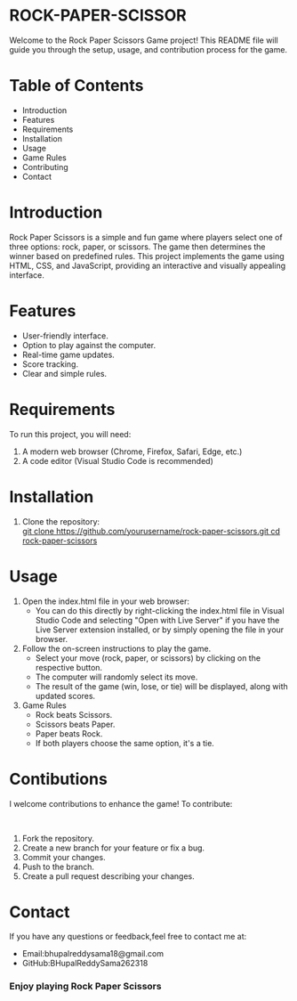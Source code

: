 # ROCK-PAPER-SCISSOR
<p>Welcome to the Rock Paper Scissors Game project! This README file will guide you through the setup, usage, and contribution process for the game.</p>
<h1>Table of Contents</h1>
<ul>
<li>Introduction</li>
<li>Features</li>
<li>Requirements</li>
<li>Installation</li>
<li>Usage</li>
<li>Game Rules</li>
<li>Contributing</li>
<li>Contact</li>
</ul>

<h1>Introduction</h1>
<p>Rock Paper Scissors is a simple and fun game where players select one of three options: rock, paper, or scissors. The game then determines the winner based on predefined rules. This project implements the game using HTML, CSS, and JavaScript, providing an interactive and visually appealing interface.</p>
<h1>Features</h1>
<ul>
<li>User-friendly interface.</li>
<li>Option to play against the computer.</li>
<li>Real-time game updates.</li>
<li>Score tracking.</li>
<li>Clear and simple rules.</li></ul>


<h1>Requirements</h1>
<p>To run this project, you will need:<p>
<ol>
<li>A modern web browser (Chrome, Firefox, Safari, Edge, etc.)</li>
<li>A code editor (Visual Studio Code is recommended)</li>
</ol>


<h1>Installation</h1>
<ol>
<li>Clone the repository:<br>
<a href="">git clone https://github.com/yourusername/rock-paper-scissors.git
cd rock-paper-scissors</a></li>
</ol>



<h1>Usage</h1>
<ol>
<li>Open the index.html file in your web browser:
<ul>
<li>You can do this directly by right-clicking the index.html file in Visual Studio Code and selecting "Open with Live Server" if you have the Live Server extension installed, or by simply opening the file in your browser.</li></ul></li>

<li>Follow the on-screen instructions to play the game.
<ul>
<li>Select your move (rock, paper, or scissors) by clicking on the respective button.</li>
<li>The computer will randomly select its move.</li>
<li>The result of the game (win, lose, or tie) will be displayed, along with updated scores.</li>
</ul>

<li>Game Rules
<ul>
<li>Rock beats Scissors.</li>
<li>Scissors beats Paper.</li>
<li>Paper beats Rock.</li>
<li>If both players choose the same option, it's a tie.</li>
</ul>
</li>
</ol>


<h1>Contibutions</h1>
<p>I welcome contributions to enhance the game! To contribute:</p><br><ol>
<li>Fork the repository.</li>
<li>Create a new branch for your feature or fix a bug.</li>
<li>Commit your changes.</li>
<li>Push to the branch.</li>
<li>Create a pull request describing your changes.</li>
</ol>


<h1>Contact</h1>
<p>If you have any questions or feedback,feel free to contact me at:</p>
<ul>
<li>Email:bhupalreddysama18@gmail.com</li>
<li>GitHub:BHupalReddySama262318</li>
</ul>

<h3>Enjoy playing Rock Paper Scissors</h3>
